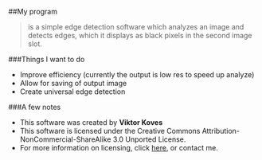 ##My program

>is a simple edge detection software which analyzes an image
>and detects edges, which it displays as black pixels in the second 
>image slot.

###Things I want to do

-   Improve efficiency (currently the output is low res to speed up analyze)
-   Allow for saving of output image
-   Create universal edge detection

###A few notes

-   This software was created by **Viktor Koves**
-   This software is licensed under the Creative Commons Attribution-NonCommercial-ShareAlike 3.0 Unported License.
-   For more information on licensing, click [here][1], or contact me.

[1]:http://creativecommons.org/licenses/by-nc-sa/3.0/deed.en_US